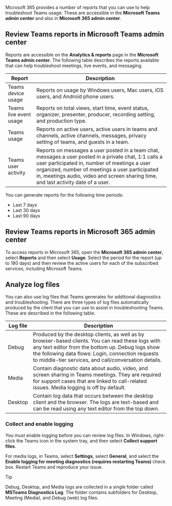 Microsoft 365 provides a number of reports that you can use to help troubleshoot Teams usage. These are accessible in the **Microsoft Teams admin center** and also in **Microsoft 365 admin center**. 

## Review Teams reports in Microsoft Teams admin center

Reports are accessible on the **Analytics & reports** page in the **Microsoft Teams admin center**. The following table describes the reports available that can help troubleshoot meetings, live events, and messaging.

| Report                  | Description                                                  |
| ----------------------- | ------------------------------------------------------------ |
| Teams device  usage     | Reports on  usage by Windows users, Mac users, iOS users, and Android phone users. |
| Teams live  event usage | Reports on total  views, start time, event status, organizer, presenter, producer, recording setting,  and production type. |
| Teams usage             | Reports on  active users, active users in teams and channels, active channels, messages,  privacy setting of teams, and guests in a team. |
| Teams user  activity    | Reports on  messages a user posted in a team chat, messages a user posted in a private  chat, 1:1 calls a user participated in, number of meetings a user organized,  number of meetings a user participated in, meetings audio, video and screen  sharing time, and last activity date of a user. |

You can generate reports for the following time periods:

- Last 7 days
- Last 30 days
- Last 90 days

## Review Teams reports in Microsoft 365 admin center

To access reports in Microsoft 365, open the **Microsoft 365 admin center**, select **Reports** and then select **Usage**. Select the period for the report (up to 180 days) and then review the active users for each of the subscribed services, including Microsoft Teams. 

## Analyze log files

You can also use log files that Teams generates for additional diagnostics and troubleshooting. There are three types of log files automatically produced by the client that you can use to assist in troubleshooting Teams. These are described in the following table. 

| Log file | Description                                                  |
| -------- | ------------------------------------------------------------ |
| Debug    | Produced by  the desktop clients, as well as by browser-based clients. You can read these  logs with any text editor from the bottom up. Debug logs show the following  data flows: Login, connection requests to middle-tier services, and  call/conversation details. |
| Media    | Contain  diagnostic data about audio, video, and screen sharing in Teams meetings.  They are required for support cases that are linked to call-related issues.  Media logging is off by default. |
| Desktop  | Contain log  data that occurs between the desktop client and the browser. The logs are  text-based and can be read using any text editor from the top down. |

### Collect and enable logging

You must enable logging before you can review log files. In Windows, right-click the Teams icon in the system tray, and then select **Collect support files**. 

For media logs, in Teams, select **Settings**, select **General**, and select the **Enable logging for meeting diagnostics (requires restarting Teams)** check box. Restart Teams and reproduce your issue.

> [!TIP]
> Debug, Desktop, and Media logs are collected in a single folder called **MSTeams Diagnostics Log**. The folder contains subfolders for Desktop, Meeting (Media), and Debug (web) log files.